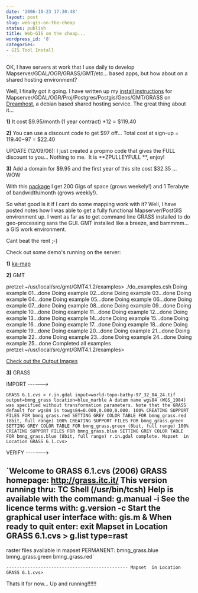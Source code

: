 ```yaml
---
date: '2006-10-23 17:30:48'
layout: post
slug: web-gis-on-the-cheap
status: publish
title: Web-GIS on the cheap...
wordpress_id: '8'
categories:
- GIS Tool Install
---
```





OK, I have servers at work that I use daily to develop Mapserver/GDAL/OGR/GRASS/GMT/etc... based apps, but how about on a shared hosting environment?

Well, I finally got it going. I have written up my [install instructions](http://media.reprojected.com/geoblog/?page_id=6) for Mapserver/GDAL/OGR/Proj/Postgres/Postgis/Geos/GMT/GRASS on [Dreamhost](http://www.dreamhost.com), a debian based shared hosting service. The great thing about it...

**1)** It cost $9.95/month (1 year contract) *12 = $119.40

**2)** You can use a discount code to get $97 off... Total cost at sign-up = $119.40-$97 = $22.40

UPDATE (12/09/06): I just created a propmo code that gives the FULL discount to you... Nothing to me.  It is **ZPULLEYFULL **, enjoy! 

**3)** Add a domain for $9.95 and the first year of this site cost $32.35 ... WOW

With this [package](http://www.dreamhost.com/shared) I get 200 Gigs of space (grows weekely!) and 1 Terabyte of bandwidth/month (grows weekly!).

So what good is it if I cant do some mapping work with it? Well, I have posted notes how I was able to get a fully functional Mapserver/PostGIS environment up. I went as far as to get command line GRASS installed to do geo-processing sans the GUI. GMT installed like a breeze, and bammmm... a GIS work environment.

Cant beat the rent ;-)

Check out some demo's running on the server:

**1)** [ka-map](http://media.reprojected.com/apps/ka-map/)

**2)** GMT

pretzel:~/usr/local/src/gmt/GMT4.1.2/examples> ./do_examples.csh
Doing example 01...done
Doing example 02...done
Doing example 03...done
Doing example 04...done
Doing example 05...done
Doing example 06...done
Doing example 07...done
Doing example 08...done
Doing example 09...done
Doing example 10...done
Doing example 11...done
Doing example 12...done
Doing example 13...done
Doing example 14...done
Doing example 15...done
Doing example 16...done
Doing example 17...done
Doing example 18...done
Doing example 19...done
Doing example 20...done
Doing example 21...done
Doing example 22...done
Doing example 23...done
Doing example 24...done
Doing example 25...done
Completed all examples
pretzel:~/usr/local/src/gmt/GMT4.1.2/examples>

[Check out the Output Images](http://media.reprojected.com/apps/gmt/)

**3)** GRASS

IMPORT ------>

`GRASS 6.1.cvs > r.in.gdal input=world-topo-bathy-97_32_84_24.tif output=bmng_grass location=blue_marble
A datum name wgs84 (WGS_1984) was specified without transformation parameters.
Note that the GRASS default for wgs84 is towgs84=0.000,0.000,0.000.
100%
CREATING SUPPORT FILES FOR bmng_grass.red
SETTING GREY COLOR TABLE FOR bmng_grass.red (8bit, full range)
100%
CREATING SUPPORT FILES FOR bmng_grass.green
SETTING GREY COLOR TABLE FOR bmng_grass.green (8bit, full range)
100%
CREATING SUPPORT FILES FOR bmng_grass.blue
SETTING GREY COLOR TABLE FOR bmng_grass.blue (8bit, full range)
r.in.gdal complete.
Mapset  in Location
GRASS 6.1.cvs>`

VERIFY ------->

`Welcome to GRASS 6.1.cvs (2006)
GRASS homepage:                          http://grass.itc.it/
This version running thru:               TC Shell (/usr/bin/tcsh)
Help is available with the command:      g.manual -i
See the licence terms with:              g.version -c
Start the graphical user interface with: gis.m &
When ready to quit enter:                exit
Mapset  in Location  GRASS 6.1.cvs > g.list type=rast
----------------------------------------------
raster files available in mapset PERMANENT:
bmng_grass.blue  bmng_grass.green bmng_grass.red`

`----------------------------------------------
Mapset  in Location  GRASS 6.1.cvs>`

Thats it for now... Up and running!!!!!!
